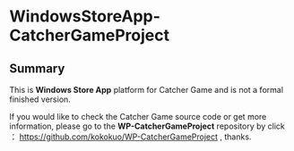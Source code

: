 # WindowsStoreApp-CatcherGameProject

## Summary
This is **Windows Store App** platform for Catcher Game and is not a formal finished version.

If you would like to check the Catcher Game source code or get more information, please go to the **WP-CatcherGameProject** repository by click ： https://github.com/kokokuo/WP-CatcherGameProject , thanks.
